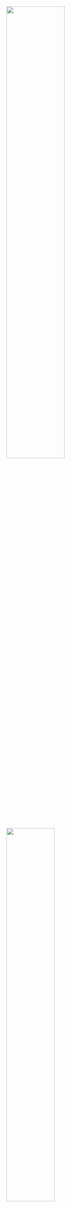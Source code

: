 

<img width=55% src = "https://media.geeksforgeeks.org/wp-content/cdn-uploads/Linear-Search.png" />
<img width=50% src ="https://media.geeksforgeeks.org/wp-content/cdn-uploads/20221121132716/BinarySearch.png" />

# <p align=center> `C - Search Algorithms` </p>

## <p align=center> `Project's obejectives` </p>
Be able to explain:
- What is a search algorithm
- What is a linear search
- What is a binary search
- What is the best search algorithm to use depending on your needs

## <p align=center>`Tasks`</p>
### <p align=center>`0. Linear search`</p>
### <p align=center>`1. Binary search`</p>
### <p align=center>`2. Big O #0`</p>
### <p align=center>`3. Big O #1`</p>
### <p align=center>`4. Big O #2`</p>
### <p align=center>``</p>
### <p align=center>``</p>

## <p align=right>`Score: 100/100`</p>
